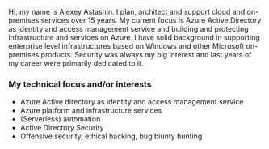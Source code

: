 Hi, my name is Alexey Astashin. I plan, architect and support cloud and on-premises services over 15 years.
My current focus is Azure Active Directory as identity and access management service and building and protecting infrastructure and services on Azure. I have solid background in supporting enterprise level infrastructures based on Windows and other Microsoft on-premises products. Security was always my big interest and last years of my career were primarily dedicated to it.

### My technical focus and/or interests

- Azure Active directory as identity and access management service
- Azure platform and infrastructure services
- (Serverless) automation 
- Active Directory Security
- Offensive security, ethical hacking, bug biunty hunting